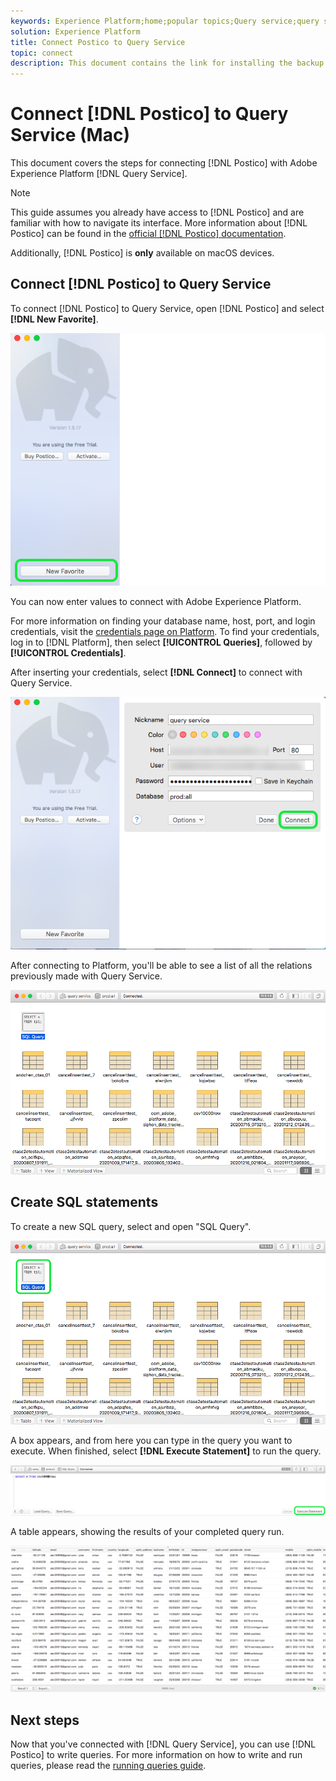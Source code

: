 ```yaml
---
keywords: Experience Platform;home;popular topics;Query service;query service;postico;Postico;connect to query service;
solution: Experience Platform
title: Connect Postico to Query Service
topic: connect
description: This document contains the link for installing the backup client Postico for Adobe Experience Platform Query Service.
---
```


# Connect [!DNL Postico] to Query Service (Mac)

This document covers the steps for connecting [!DNL Postico] with Adobe Experience Platform [!DNL Query Service].

>[!NOTE]
>
> This guide assumes you already have access to [!DNL Postico] and are familiar with how to navigate its interface. More information about [!DNL Postico] can be found in the [official [!DNL Postico] documentation](https://eggerapps.at/postico/docs).
> 
> Additionally, [!DNL Postico] is **only** available on macOS devices.

## Connect [!DNL Postico] to Query Service

To connect [!DNL Postico] to Query Service, open [!DNL Postico] and select **[!DNL New Favorite]**.

![](../images/clients/postico/open-postico.png)

You can now enter values to connect with Adobe Experience Platform. 

For more information on finding your database name, host, port, and login credentials, visit the [credentials page on Platform](https://platform.adobe.com/query/configuration). To find your credentials, log in to [!DNL Platform], then select **[!UICONTROL Queries]**, followed by **[!UICONTROL Credentials]**.

After inserting your credentials, select **[!DNL Connect]** to connect with Query Service.

![](../images/clients/postico/authentication-details.png)

After connecting to Platform, you'll be able to see a list of all the relations previously made with Query Service.

![](../images/clients/postico/show-queries.png)

## Create SQL statements

To create a new SQL query, select and open "SQL Query".

![](../images/clients/postico/create-query.png)

A box appears, and from here you can type in the query you want to execute. When finished, select **[!DNL Execute Statement]** to run the query.

![](../images/clients/postico/run-statement.png)

A table appears, showing the results of your completed query run.

![](../images/clients/postico/query-results.png)

## Next steps

Now that you've connected with [!DNL Query Service], you can use [!DNL Postico] to write queries. For more information on how to write and run queries, please read the [running queries guide](../best-practices/writing-queries.md).